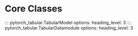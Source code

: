 # Core Classes

::: pytorch_tabular.TabularModel
    options:
            heading_level: 3
::: pytorch_tabular.TabularDatamodule
    options:
            heading_level: 3
